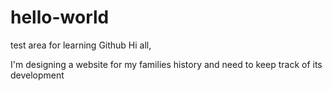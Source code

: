# hello-world
test area for learning Github
Hi all,

I'm designing a website for my families history and need to keep track of its development
